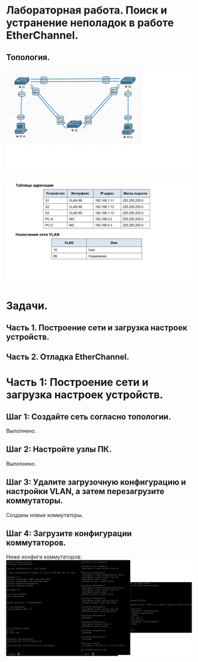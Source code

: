 # Лабораторная работа. Поиск и устранение неполадок в работе EtherChannel.
## 	Топология.

![Схема](https://github.com/VladimirDr/Labs/blob/master/labs03/Screens/Cxema3_2.png)  

![Схема](https://github.com/VladimirDr/Labs/blob/master/labs03/Screens/Tabl3_2.png)

# Задачи.
## Часть 1. Построение сети и загрузка настроек устройств.
## Часть 2. Отладка EtherChannel.

# Часть 1:	Построение сети и загрузка настроек устройств.
## Шаг 1:	Создайте сеть согласно топологии.
   Выполнено.
## Шаг 2:	Настройте узлы ПК.
   Выполнено.
## Шаг 3:	Удалите загрузочную конфигурацию и настройки VLAN, а затем перезагрузите коммутаторы.
   Созданы новые коммутаторы.
## Шаг 4:	Загрузите конфигурации коммутаторов.
   Ниже конфиги коммутаторов:
![Схема](https://github.com/VladimirDr/Labs/blob/master/labs03/Screens/S1_3_2.png)  
